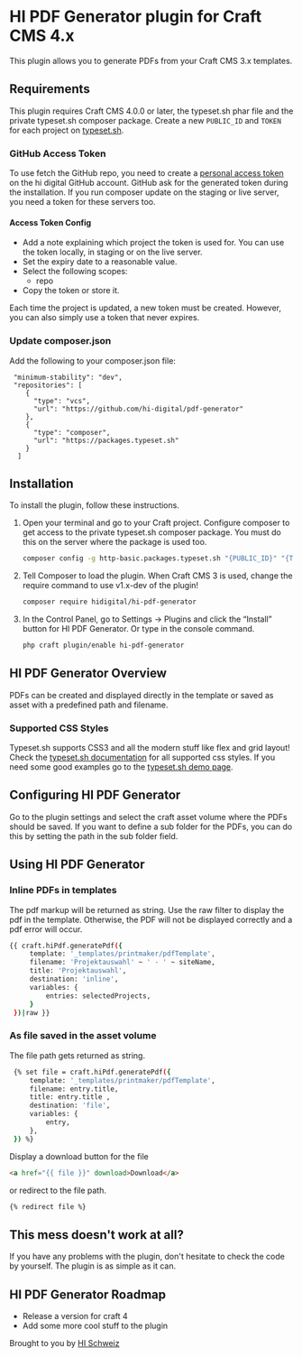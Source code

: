 # HI PDF Generator plugin for Craft CMS 4.x

This plugin allows you to generate PDFs from your Craft CMS 3.x templates.

## Requirements

This plugin requires Craft CMS 4.0.0 or later, the typeset.sh phar file and the private typeset.sh composer
package. Create a new ```PUBLIC_ID``` and ```TOKEN``` for each project on [typeset.sh](https://typeset.sh/en/home).

### GitHub Access Token

To use fetch the GitHub repo, you need to create a [personal access token](https://github.com/settings/tokens) on the hi
digital GitHub account.
GitHub ask for the generated token during the installation. If you run composer update on the staging or live server,
you need a token for these servers too.

#### Access Token Config

- Add a note explaining which project the token is used for. You can use the token locally, in staging or on the live
  server.
- Set the expiry date to a reasonable value.
- Select the following scopes:
    - repo
- Copy the token or store it.

Each time the project is updated, a new token must be created. However, you can also simply use a token that never
expires.

### Update composer.json

Add the following to your composer.json file:

```
 "minimum-stability": "dev",
 "repositories": [
    {
      "type": "vcs",
      "url": "https://github.com/hi-digital/pdf-generator"
    },
    {
      "type": "composer",
      "url": "https://packages.typeset.sh"
    }
  ]
```


## Installation

To install the plugin, follow these instructions.

1. Open your terminal and go to your Craft project. Configure composer to get access to the private typeset.sh composer
   package. You must do this on the server where the package is used too.
   ```bash
   composer config -g http-basic.packages.typeset.sh "{PUBLIC_ID}" "{TOKEN}"
   ```

2. Tell Composer to load the plugin. When Craft CMS 3 is used, change the require command to use v1.x-dev of the plugin!
   ```bash
   composer require hidigital/hi-pdf-generator
   ```

3. In the Control Panel, go to Settings → Plugins and click the “Install” button for HI PDF Generator. Or type in the
   console command.
   ```bash
   php craft plugin/enable hi-pdf-generator
   ```

## HI PDF Generator Overview

PDFs can be created and displayed directly in the template or saved as asset with a predefined path and filename.

### Supported CSS Styles

Typeset.sh supports CSS3 and all the modern stuff like flex and grid layout! Check the
[typeset.sh documentation](https://typeset.sh/en/documentation/css) for all supported css styles.
If you need some good examples go to the [typeset.sh demo page](https://typeset.sh/en/demo).

## Configuring HI PDF Generator

Go to the plugin settings and select the craft asset volume where the PDFs should be saved. If you want to define a sub
folder for the PDFs, you can do this by setting the path in the sub folder field.

## Using HI PDF Generator

### Inline PDFs in templates

The pdf markup will be returned as string. Use the raw filter to display the pdf in the template. Otherwise, the PDF
will not be displayed correctly and a pdf error will occur.

```bash
{{ craft.hiPdf.generatePdf({
     template: '_templates/printmaker/pdfTemplate',
     filename: 'Projektauswahl' ~ ' - ' ~ siteName,
     title: 'Projektauswahl',
     destination: 'inline',
     variables: {
         entries: selectedProjects,
     }
 })|raw }}
```

### As file saved in the asset volume

The file path gets returned as string.

```bash
 {% set file = craft.hiPdf.generatePdf({
     template: '_templates/printmaker/pdfTemplate',
     filename: entry.title,
     title: entry.title ,
     destination: 'file',
     variables: {
         entry,
     },
 }) %}   
```

Display a download button for the file

````html
<a href="{{ file }}" download>Download</a>
````

or redirect to the file path.

```bash
{% redirect file %}
```

## This mess doesn't work at all?

If you have any problems with the plugin, don't hesitate to check the code by yourself. The plugin is as simple as it
can.

## HI PDF Generator Roadmap

* Release a version for craft 4
* Add some more cool stuff to the plugin

Brought to you by [HI Schweiz](https://github.com/hi-digital/)

